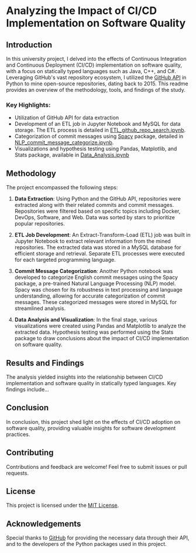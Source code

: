 # Analyzing the Impact of CI/CD Implementation on Software Quality

## Introduction
In this university project, I delved into the effects of Continuous Integration and Continuous Deployment (CI/CD) implementation on software quality, with a focus on statically typed languages such as Java, C++, and C#. Leveraging GitHub's vast repository ecosystem, I utilized the [GitHub API](https://developer.github.com/v3/) in Python to mine open-source repositories, dating back to 2015. This readme provides an overview of the methodology, tools, and findings of the study.

### Key Highlights:
- Utilization of GitHub API for data extraction
- Development of an ETL job in Jupyter Notebook and MySQL for data storage. The ETL process is detailed in [ETL_github_repo_search.ipynb](ETL_github_repo_search.ipynb).
- Categorization of commit messages using [Spacy](https://spacy.io/) package, detailed in [NLP_commit_message_categorize.ipynb](NLP_commit_message_categorize.ipynb).
- Visualizations and hypothesis testing using Pandas, Matplotlib, and Stats package, available in [Data_Analysis.ipynb](Data_Analysis.ipynb)

## Methodology
The project encompassed the following steps:

1. **Data Extraction**: Using Python and the GitHub API, repositories were extracted along with their related commits and commit messages. Repositories were filtered based on specific topics including Docker, DevOps, Software, and Web. Data was sorted by stars to prioritize popular repositories.
  
2. **ETL Job Development**: An Extract-Transform-Load (ETL) job was built in Jupyter Notebook to extract relevant information from the mined repositories. The extracted data was stored in a MySQL database for efficient storage and retrieval. Separate ETL processes were executed for each targeted programming language.
  
3. **Commit Message Categorization**: Another Python notebook was developed to categorize English commit messages using the Spacy package, a pre-trained Natural Language Processing (NLP) model. Spacy was chosen for its robustness in text processing and language understanding, allowing for accurate categorization of commit messages. These categorized messages were stored in MySQL for streamlined analysis.
  
4. **Data Analysis and Visualization**: In the final stage, various visualizations were created using Pandas and Matplotlib to analyze the extracted data. Hypothesis testing was performed using the Stats package to draw conclusions about the impact of CI/CD implementation on software quality.

## Results and Findings
The analysis yielded insights into the relationship between CI/CD implementation and software quality in statically typed languages. Key findings include...

## Conclusion
In conclusion, this project shed light on the effects of CI/CD adoption on software quality, providing valuable insights for software development practices.

## Contributing
Contributions and feedback are welcome! Feel free to submit issues or pull requests.

## License
This project is licensed under the [MIT License](LICENSE).

## Acknowledgements
Special thanks to [GitHub](https://github.com) for providing the necessary data through their API, and to the developers of the Python packages used in this project.
